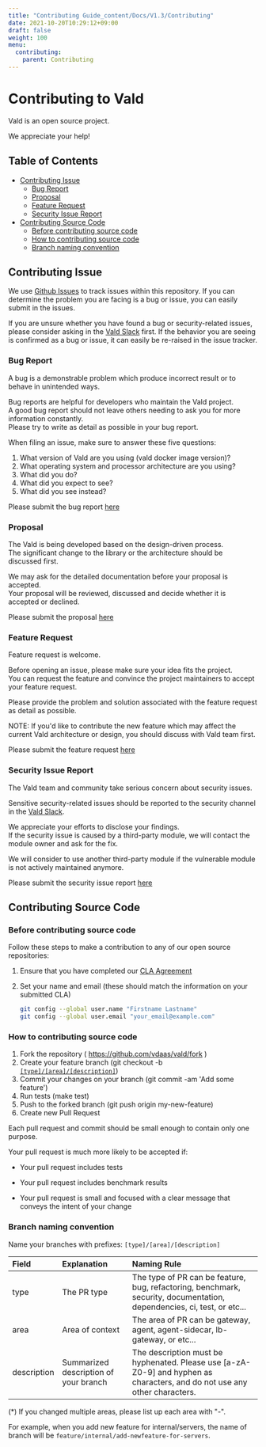 ```yaml
---
title: "Contributing Guide_content/Docs/V1.3/Contributing"
date: 2021-10-20T10:29:12+09:00
draft: false
weight: 100
menu:
  contributing:
    parent: Contributing
---
```


# Contributing to Vald

Vald is an open source project.

We appreciate your help!

## Table of Contents

- [Contributing Issue](#contributing-issue)
  - [Bug Report](#bug-report)
  - [Proposal](#proposal)
  - [Feature Request](#feature-request)
  - [Security Issue Report](#security-issue-report)
- [Contributing Source Code](#contributing-source-code)
  - [Before contributing source code](#before-contributing-source-code)
  - [How to contributing source code](#how-to-contributing-source-code)
  - [Branch naming convention](#branch-naming-convention)

## Contributing Issue

We use [Github Issues](https://github.com/vdaas/vald/issues) to track issues within this repository.
If you can determine the problem you are facing is a bug or issue, you can easily submit in the issues.

If you are unsure whether you have found a bug or security-related issues, please consider asking in the [Vald Slack](https://join.slack.com/t/vald-community/shared_invite/zt-db2ky9o4-R_9p2sVp8xRwztVa8gfnPA) first. 
If the behavior you are seeing is confirmed as a bug or issue, it can easily be re-raised in the issue tracker.

### Bug Report

A bug is a demonstrable problem which produce incorrect result or to behave in unintended ways.<br>

Bug reports are helpful for developers who maintain the Vald project.<br>
A good bug report should not leave others needing to ask you for more information constantly.<br>
Please try to write as detail as possible in your bug report.

When filing an issue, make sure to answer these five questions:

1. What version of Vald are you using (vald docker image version)?
2. What operating system and processor architecture are you using?
3. What did you do?
4. What did you expect to see?
5. What did you see instead?


Please submit the bug report [here](https://github.com/vdaas/vald/issues/new?assignees=&labels=type%2Fbug%2C+priority%2Fmedium%2C+team%2Fcore&template=bug_report&title=)

### Proposal

The Vald is being developed based on the design-driven process.<br>
The significant change to the library or the architecture should be discussed first.

We may ask for the detailed documentation before your proposal is accepted.<br>
Your proposal will be reviewed, discussed and decide whether it is accepted or declined.


Please submit the proposal [here](https://github.com/vdaas/vald/issues/new?assignees=&labels=type%2Ffeature%2C+priority%2Flow%2C+team%2Fcore&template=feature_request&title=)

### Feature Request

Feature request is welcome.

Before opening an issue, please make sure your idea fits the project.<br>
You can request the feature and convince the project maintainers to accept your feature request.

Please provide the problem and solution associated with the feature request as detail as possible.


NOTE: If you'd like to contribute the new feature which may affect the current Vald architecture or design, you should discuss with Vald team first.

Please submit the feature request [here](https://github.com/vdaas/vald/issues/new?assignees=&labels=type%2Ffeature%2C+priority%2Flow%2C+team%2Fcore&template=feature_request&title=)

### Security Issue Report

The Vald team and community take serious concern about security issues.

Sensitive security-related issues should be reported to the security channel in the [Vald Slack](https://join.slack.com/t/vald-community/shared_invite/zt-db2ky9o4-R_9p2sVp8xRwztVa8gfnPA).

We appreciate your efforts to disclose your findings.<br>
If the security issue is caused by a third-party module, we will contact the module owner and ask for the fix.

We will consider to use another third-party module if the vulnerable module is not actively maintained anymore.

Please submit the security issue report [here](https://github.com/vdaas/vald/issues/new?assignees=&labels=type%2Fsecurity%2C+priority%2Fmedium%2C+team%2Fcore%2C+team%2Fsre&template=security_issue_report&title=)

## Contributing Source Code

### Before contributing source code

Follow these steps to make a contribution to any of our open source repositories:

1. Ensure that you have completed our [CLA Agreement](https://cla-assistant.io/vdaas/vald)
2. Set your name and email (these should match the information on your submitted CLA)

    ```bash
    git config --global user.name "Firstname Lastname"
    git config --global user.email "your_email@example.com"
    ```


### How to contributing source code

1. Fork the repository ( https://github.com/vdaas/vald/fork )
2. Create your feature branch (git checkout -b [`[type]/[area]/[description]`](#branch-naming-convention))
3. Commit your changes on your branch (git commit -am 'Add some feature')
4. Run tests (make test)
5. Push to the forked branch (git push origin my-new-feature)
6. Create new Pull Request


Each pull request and commit should be small enough to contain only one purpose. 

Your pull request is much more likely to be accepted if:

* Your pull request includes tests

* Your pull request includes benchmark results

* Your pull request is small and focused with a clear message that conveys the intent of your change


### Branch naming convention

Name your branches with prefixes: `[type]/[area]/[description]`

| Field | Explanation | Naming Rule |
| :--- | :--- | :--- |
| type | The PR type | The type of PR can be feature, bug, refactoring, benchmark, security, documentation, dependencies, ci, test, or etc... |
| area | Area of context | The area of PR can be gateway, agent, agent-sidecar, lb-gateway, or etc... |
| description | Summarized description of your branch | The description must be hyphenated. Please use [a-zA-Z0-9] and hyphen as characters, and do not use any other characters. |

(\*) If you changed multiple areas, please list up each area with "-".

For example, when you add new feature for internal/servers, the name of branch will be `feature/internal/add-newfeature-for-servers`.
